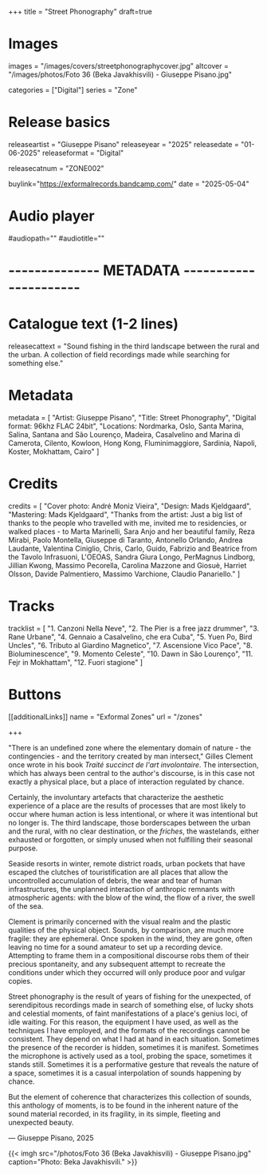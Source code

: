 +++
title = "Street Phonography"
draft=true

# Images
images = "/images/covers/streetphonographycover.jpg"
altcover = "/images/photos/Foto 36 (Beka Javakhisvili) - Giuseppe Pisano.jpg"

categories = ["Digital"]
series = "Zone"

# Release basics
releaseartist = "Giuseppe Pisano"
releaseyear = "2025"
releasedate = "01-06-2025"
releaseformat = "Digital"

releasecatnum = "ZONE002"

buylink="https://exformalrecords.bandcamp.com/"
date = "2025-05-04"

# Audio player
#audiopath=""
#audiotitle=""

# -------------- METADATA ----------------------

# Catalogue text (1-2 lines)
releasecattext = "Sound fishing in the third landscape between the rural and the urban. A collection of field recordings made while searching for something else."

# Metadata
metadata = [
    "Artist: Giuseppe Pisano",
    "Title: Street Phonography",
    "Digital format: 96khz FLAC 24bit",
    "Locations: Nordmarka, Oslo, Santa Marina, Salina,  Santana and São Lourenço, Madeira, Casalvelino and Marina di Camerota, Cilento, Kowloon, Hong Kong, Fluminimaggiore, Sardinia, Napoli, Koster, Mokhattam, Cairo"
]

# Credits
credits = [
    "Cover photo: André Moniz Vieira",
    "Design: Mads Kjeldgaard",
    "Mastering: Mads Kjeldgaard",
    "Thanks from the artist: Just a big list of thanks to the people who travelled with me,  invited me to residencies,  or walked places - to Marta Marinelli,  Sara Anjo and her beautiful family,  Reza Mirabi,  Paolo Montella,  Giuseppe di Taranto,  Antonello Orlando,  Andrea Laudante,  Valentina Ciniglio,  Chris,  Carlo,  Guido,  Fabrizio and Beatrice from the Tavolo Infrasuoni,  L'OEOAS,  Sandra Giura Longo,  PerMagnus Lindborg,  Jillian Kwong,  Massimo Pecorella,  Carolina Mazzone and Giosuè,  Harriet Olsson,  Davide Palmentiero,  Massimo Varchione,  Claudio Panariello."
]

# Tracks
tracklist = [
    "1. Canzoni Nella Neve",
    "2. The Pier is a free jazz drummer",
    "3. Rane Urbane",
    "4. Gennaio a Casalvelino, che era Cuba",
    "5. Yuen Po, Bird Uncles",
    "6. Tributo al Giardino Magnetico",
    "7. Ascensione Vico Pace",
    "8. Bioluminescence",
    "9. Momento Celeste",
    "10. Dawn in São Lourenço",
    "11. Fejr in Mokhattam",
    "12. Fuori stagione"
]

# Buttons
[[additionalLinks]]
name = "Exformal Zones"
url = "/zones"

+++

"There is an undefined zone where the elementary domain of nature - the contingencies - and the territory created by man intersect," Gilles Clement once wrote in his book *Traité succinct de l'art involontaire*. The intersection, which has always been central to the author's discourse, is in this case not exactly a physical place, but a place of interaction regulated by chance.

Certainly, the involuntary artefacts that characterize the aesthetic experience of a place are the results of processes that are most likely to occur where human action is less intentional, or where it was intentional but no longer is. The third landscape, those borderscapes between the urban and the rural, with no clear destination, or the *friches*, the wastelands, either exhausted or forgotten, or simply unused when not fulfilling their seasonal purpose.

Seaside resorts in winter, remote district roads, urban pockets that have escaped the clutches of touristification are all places that allow the uncontrolled accumulation of debris, the wear and tear of human infrastructures, the unplanned interaction of anthropic remnants with atmospheric agents: with the blow of the wind, the flow of a river, the swell of the sea.

Clement is primarily concerned with the visual realm and the plastic qualities of the physical object. Sounds, by comparison, are much more fragile: they are ephemeral. Once spoken in the wind, they are gone, often leaving no time for a sound amateur to set up a recording device. Attempting to frame them in a compositional discourse robs them of their precious spontaneity, and any subsequent attempt to recreate the conditions under which they occurred will only produce poor and vulgar
copies.

Street phonography is the result of years of fishing for the unexpected, of serendipitous recordings made in search of something else, of lucky shots and celestial moments, of faint manifestations of a place's genius loci, of idle waiting. For this reason, the equipment I have used, as well as the techniques I have employed, and the formats of the recordings cannot be consistent. They depend on what I had at hand in each situation. Sometimes the presence of the recorder is hidden, sometimes it is manifest. Sometimes the microphone is actively used as a tool, probing the space, sometimes it stands still. Sometimes it is a performative gesture that reveals the nature of a space, sometimes it is a casual interpolation of sounds happening by chance.

But the element of coherence that characterizes this collection of sounds, this anthology of moments, is to be found in the inherent nature of the sound material recorded, in its fragility, in its simple, fleeting and unexpected beauty.

— Giuseppe Pisano, 2025

{{< imgh src="/photos/Foto 36 (Beka Javakhisvili) - Giuseppe Pisano.jpg" caption="Photo: Beka Javakhisvili." >}}

